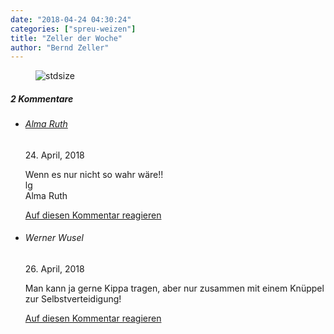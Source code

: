 ```yaml
---
date: "2018-04-24 04:30:24"
categories: ["spreu-weizen"]
title: "Zeller der Woche"
author: "Bernd Zeller"
---
```



<figure>
<img src="https://www.publicomag.com/wp-content/uploads/2018/04/mutig.jpg" alt=stdsize>
</figure>


<!--more-->
<h5 class="comments-h">
2 Kommentare </h5>
<ul class="commentlist">
<li class="comment even thread-even depth-1 clearfix" id="li-comment-2803">
<h6 class="author"><a href="http://keine" class="url" rel="ugc external nofollow">Alma Ruth</a></h6> <span class="date">24. April, 2018</span>



Wenn es nur nicht so wahr wäre!!<br>
lg<br>
Alma Ruth

<a rel="nofollow" class="comment-reply-link" href="#comment-2803" data-commentid="2803" data-postid="6719" data-belowelement="comment-2803" data-respondelement="respond" data-replyto="Antworte auf Alma Ruth" aria-label="Antworte auf Alma Ruth">Auf diesen Kommentar reagieren</a> 


</li>
<li class="comment odd alt thread-odd thread-alt depth-1 clearfix" id="li-comment-2812">
<h6 class="author">Werner Wusel</h6> <span class="date">26. April, 2018</span>



Man kann ja gerne Kippa tragen, aber nur zusammen mit einem Knüppel zur Selbstverteidigung!

<a rel="nofollow" class="comment-reply-link" href="#comment-2812" data-commentid="2812" data-postid="6719" data-belowelement="comment-2812" data-respondelement="respond" data-replyto="Antworte auf Werner Wusel" aria-label="Antworte auf Werner Wusel">Auf diesen Kommentar reagieren</a> 


</li>
</ul>
